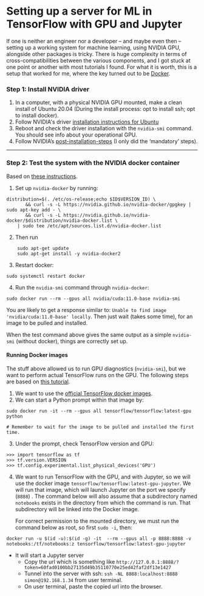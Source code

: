 # Setting up a server for ML in TensorFlow with GPU and Jupyter

If one is neither an engineer nor a developer &ndash; and maybe even then &ndash; setting up a working system for machine learning, using NVIDIA GPU, alongside other packages is tricky. There is huge complexity in terms of cross-compatibilities between the various components, and I got stuck at one point or another with most tutorials I found. For what it is worth, this is a setup that worked for me, where the key turned out to be [Docker](https://www.docker.com/).

### Step 1: Install NVIDIA driver

1. In a computer, with a physical NVIDIA GPU mounted, make a clean install of Ubuntu 20.04 (During the install process: opt to install ssh; opt to install docker).
2. Follow NVIDIA's driver [installation instructions for Ubuntu](https://docs.nvidia.com/datacenter/tesla/tesla-installation-notes/index.html#ubuntu-lts)
3. Reboot and check the driver installation with the `nvidia-smi` command. You should see info about your operational GPU.
4. Follow NVIDIA’s [post-installation-steps](https://docs.nvidia.com/cuda/cuda-installation-guide-linux/index.html#post-installation-actions ) (I only did the ‘mandatory’ steps).
----
### Step 2: Test the system with the NVIDIA docker container

Based on [these instructions](https://docs.nvidia.com/datacenter/cloud-native/container-toolkit/install-guide.html#docker).

1. Set up `nvidia-docker` by running:

```
distribution=$(. /etc/os-release;echo $ID$VERSION_ID) \
       && curl -s -L https://nvidia.github.io/nvidia-docker/gpgkey | sudo apt-key add - \
       && curl -s -L https://nvidia.github.io/nvidia-docker/$distribution/nvidia-docker.list \
	| sudo tee /etc/apt/sources.list.d/nvidia-docker.list

```


2. Then run 
```
    sudo apt-get update
    sudo apt-get install -y nvidia-docker2
```

3. Restart docker:

```
sudo systemctl restart docker
````


4. Run the `nvidia-smi` command through `nvidia-docker`:

```
sudo docker run --rm --gpus all nvidia/cuda:11.0-base nvidia-smi
```

You are likely to get a response similar to: `Unable to find image 'nvidia/cuda:11.0-base' locally`. Then just wait (takes some time), for an image to be pulled and installed.

When the test command above gives the same output as a simple `nvidia-smi` (without docker), things are correctly set up.


#### Running Docker images

The stuff above allowed us to run GPU diagnostics (`nvidia-smi`), but we want to perform actual TensorFlow runs on the GPU. The following steps are based on [this tutorial](https://blog.softwaremill.com/setting-up-tensorflow-with-gpu-acceleration-the-quick-way-add80cd5c988).

1. We want to use the [official TensorFlow docker images](https://hub.docker.com/r/tensorflow/tensorflow).
2. We can start a Python prompt within that image by:

```
sudo docker run -it --rm --gpus all tensorflow/tensorflow:latest-gpu python

# Remember to wait for the image to be pulled and installed the first time.
```

3. Under the prompt, check TensorFlow version and GPU:

```
>>> import tensorflow as tf
>>> tf.version.VERSION
>>> tf.config.experimental.list_physical_devices('GPU')
```

4. We want to run TensorFlow with the GPU, and with Jupyter, so we will use the docker image `tensorflow/tensorflow:latest-gpu-jupyter`. We will run that image, which will launch Jupyter on the port we specify (`8888`) . The command below will also assume that a subdirectory named `notebooks` exists in the directory from which the command is run. That subdirectory will be linked into the Docker image.

	For correct permission to the mounted directory, we must run the command below as root, so first `sudo -i`, then:



```
docker run -u $(id -u):$(id -g) -it  --rm --gpus all -p 8888:8888 -v notebooks:/tf/notebooks:z tensorflow/tensorflow:latest-gpu-jupyter
```

-	It will start a Jupyter server
	-	Copy the url which is something like `http://127.0.0.1:8888/?token=60fad0100bb27135d49b35110770e25ed42faf2df13e1427` 
	-	Tunnel into the server with ssh: `ssh -NL 8888:localhost:8888 simon@192.168.1.34` from user terminal.
	-	On user terminal, paste the copied url into the browser.
